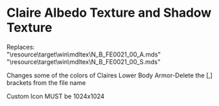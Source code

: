 # Claire Albedo Texture and Shadow Texture

Replaces:<br>
"\resource\target\win\mdltex\N_B_FE0021_00_A.mds"<br>
"\resource\target\win\mdltex\N_B_FE0021_00_S.mds"

Changes some of the colors of Claires Lower Body Armor-Delete the [,] brackets from the file name

Custom Icon MUST be 1024x1024
